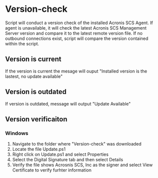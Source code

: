 # Version-check
Script will conduct a version check of the installed Acronis SCS Agent. If agent is unavailable, it will check the latest Acronis SCS Management Server version and compare it to the latest remote version file. If no outbound connections exist, script will compare the version contained within the script.  

## Version is current
If the version is current the mesage will ouput "Installed version is the lastest, no update available"

## Version is outdated
If version is outdated, message will output "Update Available" 

## Version verificaiton
### Windows
1. Navigate to the folder where "Version-check" was downloaded
2. Locate the file Update.ps1
3. Right click on Update.ps1 and select Properties
4. Select the Digital Signature tab and then select Details
5. Verify the file shows Acrosnis SCS, Inc as the signer and select View Certificate to verify furhter information

